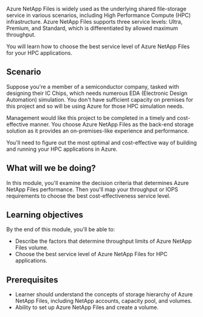 Azure NetApp Files is widely used as the underlying shared file-storage service in various scenarios, including High Performance Compute (HPC) infrastructure. Azure NetApp Files supports three service levels: Ultra, Premium, and Standard, which is differentiated by allowed maximum throughput.

You will learn how to choose the best service level of Azure NetApp Files for your HPC applications.

## Scenario

Suppose you're a member of a semiconductor company, tasked with designing their IC Chips, which needs numerous EDA (Electronic Design Automation) simulation. You don't have sufficient capacity on premises for this project and so will be using Azure for those HPC simulation needs.

Management would like this project to be completed in a timely and cost-effective manner. You choose Azure NetApp Files as the back-end storage solution as it provides an on-premises-like experience and performance.

You'll need to figure out the most optimal and cost-effective way of building and running your HPC applications in Azure.

## What will we be doing?

In this module, you'll examine the decision criteria that determines Azure NetApp Files performance. Then you'll map your throughput or IOPS requirements to choose the best cost-effectiveness service level.

## Learning objectives

By the end of this module, you'll be able to:

- Describe the factors that determine throughput limits of Azure NetApp Files volume.
- Choose the best service level of Azure NetApp Files for HPC applications.

## Prerequisites

- Learner should understand the concepts of storage hierarchy of Azure NetApp Files, including NetApp accounts, capacity pool, and volumes.
- Ability to set up Azure NetApp Files and create a volume.
